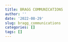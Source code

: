 ```yaml
---
title: BRAGG COMMUNICATIONS
author: ''
date: '2022-08-29'
slug: bragg_communications
categories: []
tags: []
---
```

